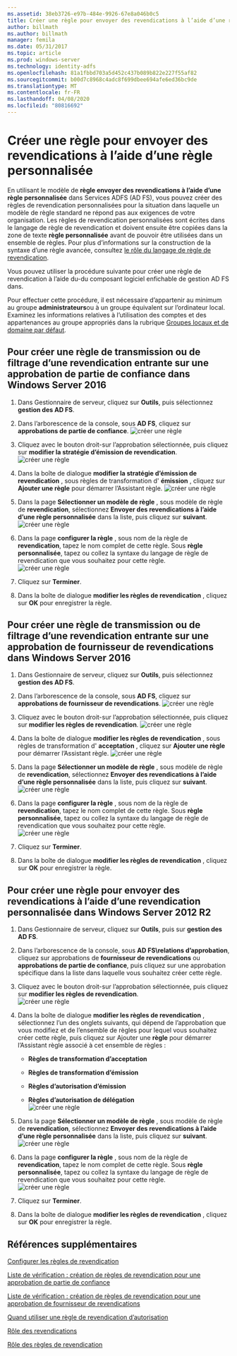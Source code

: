```yaml
---
ms.assetid: 38eb3726-e97b-484e-9926-67e8a046b0c5
title: Créer une règle pour envoyer des revendications à l’aide d’une règle personnalisée
author: billmath
ms.author: billmath
manager: femila
ms.date: 05/31/2017
ms.topic: article
ms.prod: windows-server
ms.technology: identity-adfs
ms.openlocfilehash: 81a1fbbd703a5d452c437b089b822e227f55af82
ms.sourcegitcommit: b00d7c8968c4adc8f699dbee694afe6ed36bc9de
ms.translationtype: MT
ms.contentlocale: fr-FR
ms.lasthandoff: 04/08/2020
ms.locfileid: "80816692"
---
```

# <a name="create-a-rule-to-send-claims-using-a-custom-rule"></a>Créer une règle pour envoyer des revendications à l’aide d’une règle personnalisée


En utilisant le modèle de **règle envoyer des revendications à l’aide d’une règle personnalisée** dans Services ADFS (AD FS), vous pouvez créer des règles de revendication personnalisées pour la situation dans laquelle un modèle de règle standard ne répond pas aux exigences de votre organisation. Les règles de revendication personnalisées sont écrites dans le langage de règle de revendication et doivent ensuite être copiées dans la zone de texte **règle personnalisée** avant de pouvoir être utilisées dans un ensemble de règles. Pour plus d’informations sur la construction de la syntaxe d’une règle avancée, consultez [le rôle du langage de règle de revendication](../../ad-fs/technical-reference/The-Role-of-the-Claim-Rule-Language.md).  
  
Vous pouvez utiliser la procédure suivante pour créer une règle de revendication à l’aide du\-du composant logiciel enfichable de gestion AD FS dans.  
  
Pour effectuer cette procédure, il est nécessaire d’appartenir au minimum au groupe **administrateurs**ou à un groupe équivalent sur l’ordinateur local.  Examinez les informations relatives à l’utilisation des comptes et des appartenances au groupe appropriés dans la rubrique [Groupes locaux et de domaine par défaut](https://go.microsoft.com/fwlink/?LinkId=83477).



## <a name="to-create-a-rule-to-pass-through-or-filter-an-incoming-claim-on-a-relying-party-trust-in-windows-server-2016"></a>Pour créer une règle de transmission ou de filtrage d’une revendication entrante sur une approbation de partie de confiance dans Windows Server 2016 

1.  Dans Gestionnaire de serveur, cliquez sur **Outils**, puis sélectionnez **gestion des AD FS**.  
  
2.  Dans l’arborescence de la console, sous **AD FS**, cliquez sur **approbations de partie de confiance**. 
![créer une règle](media/Create-a-Rule-to-Pass-Through-or-Filter-an-Incoming-Claim/claimrule9.PNG)  
  
3.  Cliquez avec le bouton droit\-sur l’approbation sélectionnée, puis cliquez sur **modifier la stratégie d’émission de revendication**.
![créer une règle](media/Create-a-Rule-to-Pass-Through-or-Filter-an-Incoming-Claim/claimrule10.PNG)   
  
4.  Dans la boîte de dialogue **modifier la stratégie d’émission de revendication** , sous règles de transformation d' **émission** , cliquez sur **Ajouter une règle** pour démarrer l’Assistant règle. 
![créer une règle](media/Create-a-Rule-to-Pass-Through-or-Filter-an-Incoming-Claim/claimrule11.PNG)    

5.  Dans la page **Sélectionner un modèle de règle** , sous modèle de règle de **revendication**, sélectionnez **Envoyer des revendications à l’aide d’une règle personnalisée** dans la liste, puis cliquez sur **suivant**.  
![créer une règle](media/Create-a-Rule-to-Send-Claims-Using-a-Custom-Rule/custom3.PNG)   
  
6.  Dans la page **configurer la règle** , sous nom de la règle de **revendication**, tapez le nom complet de cette règle. Sous **règle personnalisée**, tapez ou collez la syntaxe du langage de règle de revendication que vous souhaitez pour cette règle.  
![créer une règle](media/Create-a-Rule-to-Send-Claims-Using-a-Custom-Rule/custom4.PNG)     

7.  Cliquez sur **Terminer**.  
  
8.  Dans la boîte de dialogue **modifier les règles de revendication** , cliquez sur **OK** pour enregistrer la règle.   
  
## <a name="to-create-a-rule-to-pass-through-or-filter-an-incoming-claim-on-a-claims-provider-trust-in-windows-server-2016"></a>Pour créer une règle de transmission ou de filtrage d’une revendication entrante sur une approbation de fournisseur de revendications dans Windows Server 2016 
  
1.  Dans Gestionnaire de serveur, cliquez sur **Outils**, puis sélectionnez **gestion des AD FS**.  
  
2.  Dans l’arborescence de la console, sous **AD FS**, cliquez sur **approbations de fournisseur de revendications**. 
![créer une règle](media/Create-a-Rule-to-Pass-Through-or-Filter-an-Incoming-Claim/claimrule1.PNG)  
  
3.  Cliquez avec le bouton droit\-sur l’approbation sélectionnée, puis cliquez sur **modifier les règles de revendication**.
![créer une règle](media/Create-a-Rule-to-Pass-Through-or-Filter-an-Incoming-Claim/claimrule2.PNG)   
  
4.  Dans la boîte de dialogue **modifier les règles de revendication** , sous règles de transformation d' **acceptation** , cliquez sur **Ajouter une règle** pour démarrer l’Assistant règle.
![créer une règle](media/Create-a-Rule-to-Pass-Through-or-Filter-an-Incoming-Claim/claimrule3.PNG)    

5.  Dans la page **Sélectionner un modèle de règle** , sous modèle de règle de **revendication**, sélectionnez **Envoyer des revendications à l’aide d’une règle personnalisée** dans la liste, puis cliquez sur **suivant**.  
![créer une règle](media/Create-a-Rule-to-Send-Claims-Using-a-Custom-Rule/custom3.PNG)   
  
6.  Dans la page **configurer la règle** , sous nom de la règle de **revendication**, tapez le nom complet de cette règle. Sous **règle personnalisée**, tapez ou collez la syntaxe du langage de règle de revendication que vous souhaitez pour cette règle.  
![créer une règle](media/Create-a-Rule-to-Send-Claims-Using-a-Custom-Rule/custom4.PNG)     

7.  Cliquez sur **Terminer**.  
  
8.  Dans la boîte de dialogue **modifier les règles de revendication** , cliquez sur **OK** pour enregistrer la règle.   

















   
  
## <a name="to-create-a-rule-to-send-claims-by-using-a-custom-claim-in-windows-server-2012-r2"></a>Pour créer une règle pour envoyer des revendications à l’aide d’une revendication personnalisée dans Windows Server 2012 R2 
  
1.  Dans Gestionnaire de serveur, cliquez sur **Outils**, puis sur **gestion des AD FS**.  
  
2.  Dans l’arborescence de la console, sous **AD FS\\relations d’approbation**, cliquez sur approbations de **fournisseur de revendications** ou **approbations de partie de confiance**, puis cliquez sur une approbation spécifique dans la liste dans laquelle vous souhaitez créer cette règle.  
  
3.  Cliquez avec le bouton droit\-sur l’approbation sélectionnée, puis cliquez sur **modifier les règles de revendication**.  
![créer une règle](media/Create-a-Rule-to-Pass-Through-or-Filter-an-Incoming-Claim/claimrule6.PNG) 
  
4.  Dans la boîte de dialogue **modifier les règles de revendication** , sélectionnez l’un des onglets suivants, qui dépend de l’approbation que vous modifiez et de l’ensemble de règles pour lequel vous souhaitez créer cette règle, puis cliquez sur Ajouter une **règle** pour démarrer l’Assistant règle associé à cet ensemble de règles :  
  
    -   **Règles de transformation d’acceptation**  
  
    -   **Règles de transformation d’émission**  
  
    -   **Règles d’autorisation d’émission**  
  
    -   **Règles d’autorisation de délégation**  
![créer une règle](media/Create-a-Rule-to-Permit-All-Users/permitall5.PNG)
  
5.  Dans la page **Sélectionner un modèle de règle** , sous modèle de règle de **revendication**, sélectionnez **Envoyer des revendications à l’aide d’une règle personnalisée** dans la liste, puis cliquez sur **suivant**.  
![créer une règle](media/Create-a-Rule-to-Send-Claims-Using-a-Custom-Rule/custom1.PNG)   
  
6.  Dans la page **configurer la règle** , sous nom de la règle de **revendication**, tapez le nom complet de cette règle. Sous **règle personnalisée**, tapez ou collez la syntaxe du langage de règle de revendication que vous souhaitez pour cette règle.  
![créer une règle](media/Create-a-Rule-to-Send-Claims-Using-a-Custom-Rule/custom2.PNG)     

7.  Cliquez sur **Terminer**.  
  
8.  Dans la boîte de dialogue **modifier les règles de revendication** , cliquez sur **OK** pour enregistrer la règle.  

## <a name="additional-references"></a>Références supplémentaires 
[Configurer les règles de revendication](Configure-Claim-Rules.md)  
 
[Liste de vérification : création de règles de revendication pour une approbation de partie de confiance](https://technet.microsoft.com/library/ee913578.aspx)  

[Liste de vérification : création de règles de revendication pour une approbation de fournisseur de revendications](https://technet.microsoft.com/library/ee913564.aspx)  
  
[Quand utiliser une règle de revendication d’autorisation](../../ad-fs/technical-reference/When-to-Use-an-Authorization-Claim-Rule.md)  

[Rôle des revendications](../../ad-fs/technical-reference/The-Role-of-Claims.md)  
  
[Rôle des règles de revendication](../../ad-fs/technical-reference/The-Role-of-Claim-Rules.md) 
